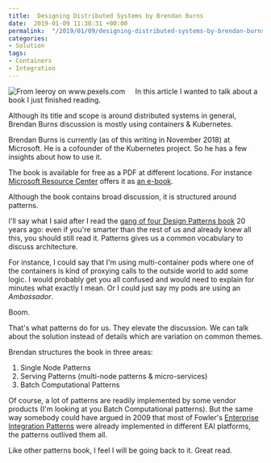 ```yaml
---
title:  Designing Distributed Systems by Brendan Burns
date:  2019-01-09 11:30:31 +00:00
permalink:  "/2019/01/09/designing-distributed-systems-by-brendan-burns/"
categories:
- Solution
tags:
- Containers
- Integration
---
```

<img style="float:left;padding-right:20px;" title="From leeroy on www.pexels.com" src="https://vincentlauzon.files.wordpress.com/2018/11/designing-distributed-systems-cover-e1541587756618.png" />

In this article I wanted to talk about a book I just finished reading.

Although its title and scope is around distributed systems in general, Brendan Burns discussion is mostly using containers &amp; Kubernetes.

Brendan Burns is currently (as of this writing in November 2018) at Microsoft.  He is a cofounder of the Kubernetes project.  So he has a few insights about how to use it.

The book is available for free as a PDF at different locations.  For instance <a href="https://azure.microsoft.com/en-us/resources/">Microsoft Resource Center</a> offers it as <a href="https://azure.microsoft.com/en-us/resources/designing-distributed-systems/en-us/">an e-book</a>.

Although the book contains broad discussion, it is structured around patterns.

I'll say what I said after I read the <a href="https://en.wikipedia.org/wiki/Design_Patterns">gang of four Design Patterns book</a> 20 years ago:  even if you're smarter than the rest of us and already knew all this, you should still read it.  Patterns gives us a common vocabulary to discuss architecture.

For instance, I could say that I'm using multi-container pods where one of the containers is kind of proxying calls to the outside world to add some logic.  I would probably get you all confused and would need to explain for minutes what exactly I mean.  Or I could just say my pods are using an <em>Ambassador</em>.

Boom.

That's what patterns do for us.  They elevate the discussion.  We can talk about the solution instead of details which are variation on common themes.

Brendan structures the book in three areas:

<ol>
<li>Single Node Patterns</li>
<li>Serving Patterns (multi-node patterns &amp; micro-services)</li>
<li>Batch Computational Patterns</li>
</ol>

Of course, a lot of patterns are readily implemented by some vendor products (I'm looking at you Batch Computational patterns).  But the same way somebody could have argued in 2009 that most of Fowler's <a href="https://www.enterpriseintegrationpatterns.com/">Enterprise Integration Patterns</a> were already implemented in different EAI platforms, the patterns outlived them all.

Like other patterns book, I feel I will be going back to it.  Great read.